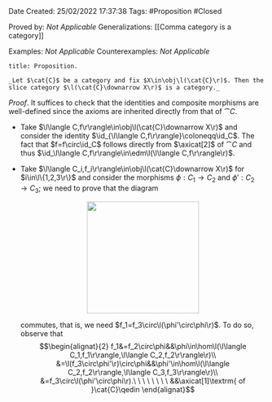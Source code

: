 <br />
<br />

Date Created: 25/02/2022 17:37:38
Tags: #Proposition #Closed 

Proved by: _Not Applicable_
Generalizations: [[Comma category is a category]]

Examples: _Not Applicable_
Counterexamples: _Not Applicable_

``` ad-Proposition
title: Proposition.

_Let $\cat{C}$ be a category and fix $X\in\obj\l(\cat{C}\r)$. Then the slice category $\l(\cat{C}\downarrow X\r)$ is a category._

```

_Proof_. It suffices to check that the identities and composite morphisms are well-defined since the axioms are inherited directly from that of $\cat{C}$.
* Take $\l\langle C,f\r\rangle\in\obj\l(\cat{C}\downarrow X\r)$ and consider the identity $\id_{\l\langle C,f\r\rangle}\coloneqq\id_C$. The fact that $f=f\circ\id_C$ follows directly from $\axicat[2]$ of $\cat{C}$ and thus $\id_\l\langle C,f\r\rangle\in\edm\l(\l\langle C,f\r\rangle\r)$.
* Take $\l\langle C_i,f_i\r\rangle\in\obj\l(\cat{C}\downarrow X\r)$ for $i\in\l\{1,2,3\r\}$ and consider the morphisms $\phi:C_1\to C_2$ and $\phi':C_2\to C_3$; we need to prove that the diagram
    <center><img src="https://raw.githubusercontent.com/zhaoshenzhai/MathWiki/master/Images/2022-02-25_175305/image.svg", width=220></center>

    commutes, that is, we need $f_1=f_3\circ\l(\phi'\circ\phi\r)$. To do so, observe that$$\begin{alignat}{2}
        f_1&=f_2\circ\phi&&\phi\in\hom\l(\l\langle C_1,f_1\r\rangle,\l\langle C_2,f_2\r\rangle\r)\\
        &=\l(f_3\circ\phi'\r)\circ\phi&&\phi'\in\hom\l(\l\langle C_2,f_2\r\rangle,\l\langle C_3,f_3\r\rangle\r)\\
        &=f_3\circ\l(\phi'\circ\phi\r).\ \ \ \ \ \ \ \ &&\axicat[1]\textrm{ of }\cat{C}\qedin
    \end{alignat}$$
